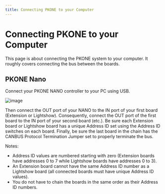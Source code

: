 ```yaml
---
title: Connecting PKONE to your Computer
---
```


# Connecting PKONE to your Computer


This page is about connecting the PKONE system to your computer. It
roughly covers connecting the bus between the boards.

## PKONE Nano

Connect your PKONE NANO controller to your PC using USB.

![image](../images/pkone-nano.png)

Then connect the OUT port of your NANO to the IN port of your first
board (Extension or Lightshow). Consequently, connect the OUT port of
the first board to the IN port of your second board (etc.). Be sure each
Extension board or Lightshow board has a unique Address ID set using the
Address ID switches on each board. Finally, be sure the last board in
the chain has the CANBUS Protocol Termination Jumper set to properly
terminate the bus.

Notes:

* Address ID values are numbered starting with zero (Extension
    boards have addresses 0 to 7 while Lightshow boards have addresses
    0 to 3).
* An Extension board cannot have the same Address ID number as a
    Lightshow board (all connected boards must have unique Address ID
    values).
* You do not have to chain the boards in the same order as their
    Address ID numbers.
